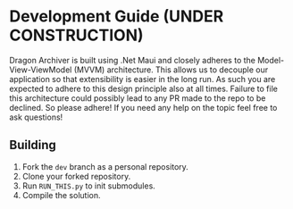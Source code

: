 # Development Guide (UNDER CONSTRUCTION)

Dragon Archiver is built using .Net Maui and closely adheres to the Model-View-ViewModel (MVVM) architecture. This allows us to decouple our application so that extensibility is easier in the long run. As such you are expected to adhere to this design principle also at all times. Failure to file this architecture could possibly lead to any PR made to the repo to be declined. So please adhere!
If you need any help on the topic feel free to ask questions!
## Building

1. Fork the `dev` branch as a personal repository.
2. Clone your forked repository.
3. Run `RUN_THIS.py` to init submodules.
4. Compile the solution.
